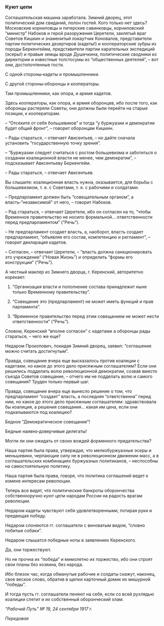 ### Куют цепи

Соглашательская машина заработала. Зимний дворец, этот политический дом свиданий, полон гостей. Кого только нет здесь? Московские корниловцы и питерские савинковцы, корниловский “министр” Набоков и герой разоружения Церетели, заклятый враг Советов Кишкин и знаменитый локаутчик Коновалов, представители партии политических дезертиров (кадеты!) и кооператорские зубры из породы Беркенгейма, представители партии карательных экспедиций (эсеры!) и правые земцы вроде Душечкина, политические сводники из директории и известные толстосумы из “общественных деятелей”, – вот они, достопочтенные гости.

С одной стороны‑кадеты и промышленники.

С другой стороны‑оборонцы и кооператоры.

Там промышленники, как опора, и армия кадетов.

Здесь кооператоры, как опора, и армия оборонцев, ибо после того, как оборонцы растеряли Советы, они должны были перейти на старые позиции, к кооператорам.

– “Отсеките от себя большевиков” и тогда “у буржуазии и демократии будет общий фронт”, – говорит оборонцам Кишкин.

– Рады стараться, – отвечает Авксентьев, – но дайте сначала установить “государственную точку зрения”.

– “Буржуазии следует считаться с ростом большевизма и заботиться о создании коалиционной власти не менее, чем демократии”, – подсказывает Авксентьеву Беркенгейм.

– Рады стараться, – отвечает Авксентьев.

Вы слышите: коалиционная власть нужна, оказывается, для борьбы с большевизмом, т. е. с Советами, т. е. с рабочими и солдатами.

– Предпарламент должен быть “совещательным органом”, а власть‑”независимой” от него, – говорит Набоков.

– Рад стараться, – отвечает Церетели, ибо он согласен на то, “чтобы Временное правительство не носило формальной… ответственности перед предпарламентом” (“Речь”).

– Не предпарламент создает власть, а, наоборот, власть создает предпарламент, “объявляя его состав, компетенцию и регламент”, – говорит декларация кадетов.

– Согласен, – отвечает Церетели, – “власть должна санкционировать это учреждение” (“Новая Жизнь”) и определить “формы его конструкции” (“Речь”).

А честный маклер из Зимнего дворца, г. Керенский, авторитетно изрекает:

1) “Организация власти и пополнение состава принадлежит ныне только Временному правительству”.

2) “Совещание это (предпарламент) не может иметь функций и прав парламента”.

3) “Временное правительство перед этим совещанием не может нести ответственности” (“Речь”).

Словом, Керенский “вполне согласен” с кадетами а оборонцы рады стараться, – чего же еще?

Недаром Прокопович, покидая Зимний дворец, заявил: “соглашение можно считать достигнутым”.

Правда, совещание вчера еще высказалось против коалиции с кадетами, но какое до этого дело присяжным соглашателям? Если они решились подделать волю революционной демократии, созвав вместо съезда Советов совещание, – отчего им не подделать волю и самого совещания? Труден только первый шаг.

Правда, совещание вчера еще вынесло решение о том, что предпарламент “создает” власть, а последняя “ответственна” перед ним, но какое до этого дело присяжным соглашателям: здравствовала бы коалиция, а решения совещания… какая им цена, если они подкапываются под коалицию?

Бедное “Демократическое совещание”!

Бедные наивно‑доверчивые делегаты!

Могли ли они ожидать от своих вождей форменного предательства?

Наша партия была права, утверждая, что мелкобуржуазные эсеры и меньшевики, черпающие силу не в революционном движении масс, а в соглашательских комбинациях буржуазных политиканов, – неспособны на самостоятельную политику.

Наша партия была права, говоря, что политика соглашений ведет к измене интересам революции.

Теперь все видят, что политические банкроты оборончества собственноручно куют цепи народам России на радость врагам революции.

Недаром кадеты чувствуют себя удовлетворенными, потирая руки и предвещая победу.

Недаром слоняются гг. соглашатели с виноватым видом, “словно побитые собаки”.

Недаром слышатся победные ноты в заявлениях Керенского.

Да, они торжествуют.

Но не прочна их “победа” и мимолетно их торжество, ибо они строят свои планы без хозяина, без народа.

Ибо близок час, когда обманутые рабочие и солдаты скажут, наконец, свое веское слово, обратив в щепки карточный домик их мишурной “победы”.

И тогда пусть гг. соглашатели пеняют на себя, если со всей рухлядью коалиции слетит и их собственный оборонческий хлам.

_“Рабочий Путь” №_ _19, 24 сентября 1917_ _г._

_Передовая_
